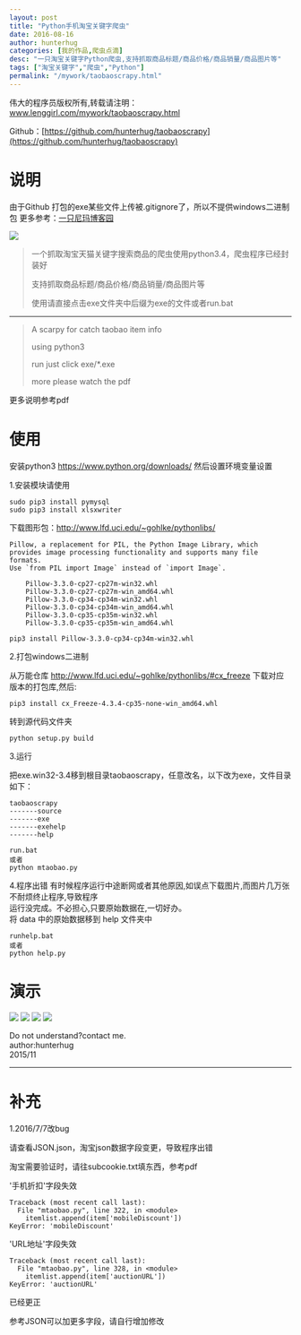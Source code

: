 ```yaml
---
layout: post  
title: "Python手机淘宝关键字爬虫"
date: 2016-08-16
author: hunterhug
categories: [我的作品,爬虫点滴]
desc: "一只淘宝关键字Python爬虫,支持抓取商品标题/商品价格/商品销量/商品图片等"
tags: ["淘宝关键字","爬虫","Python"]
permalink: "/mywork/taobaoscrapy.html"
--- 
```


伟大的程序员版权所有,转载请注明：www.lenggirl.com/mywork/taobaoscrapy.html

Github：[https://github.com/hunterhug/taobaoscrapy](https://github.com/hunterhug/taobaoscrapy)

# 说明
由于Github 打包的exe某些文件上传被.gitignore了，所以不提供windows二进制包
更多参考：[一只尼玛博客园](http://www.cnblogs.com/nima/p/5324490.html)

<img src='https://raw.githubusercontent.com/hunterhug/taobaoscrapy/master/seeme0.jpg' />


>一个抓取淘宝天猫关键字搜索商品的爬虫使用python3.4，爬虫程序已经封装好<br />
><p>支持抓取商品标题/商品价格/商品销量/商品图片等<br />
><p>使用请直接点击exe文件夹中后缀为exe的文件或者run.bat<br />

---

>A scarpy for catch taobao item info
><p>using python3
><p>run just click exe/*.exe
><p>more please watch the pdf

更多说明参考pdf

# 使用

安装python3 https://www.python.org/downloads/  然后设置环境变量设置 

1.安装模块请使用

```
sudo pip3 install pymysql
sudo pip3 install xlsxwriter
```

下载图形包：http://www.lfd.uci.edu/~gohlke/pythonlibs/

```
Pillow, a replacement for PIL, the Python Image Library, which provides image processing functionality and supports many file formats.
Use `from PIL import Image` instead of `import Image`.

    Pillow-3.3.0-cp27-cp27m-win32.whl
    Pillow-3.3.0-cp27-cp27m-win_amd64.whl
    Pillow-3.3.0-cp34-cp34m-win32.whl
    Pillow-3.3.0-cp34-cp34m-win_amd64.whl
    Pillow-3.3.0-cp35-cp35m-win32.whl
    Pillow-3.3.0-cp35-cp35m-win_amd64.whl

```

```
pip3 install Pillow-3.3.0-cp34-cp34m-win32.whl
```

2.打包windows二进制

从万能仓库 http://www.lfd.uci.edu/~gohlke/pythonlibs/#cx_freeze 下载对应版本的打包库,然后:

```
pip3 install cx_Freeze-4.3.4-cp35-none-win_amd64.whl
```

 转到源代码文件夹

```
python setup.py build
```

3.运行

把exe.win32-3.4移到根目录taobaoscrapy，任意改名，以下改为exe，文件目录如下：

```
taobaoscrapy
-------source
-------exe
-------exehelp
-------help
```

```
run.bat
或者
python mtaobao.py
```

4.程序出错
有时候程序运行中途断网或者其他原因,如误点下载图片,而图片几万张不耐烦终止程序,导致程序<br/>
运行没完成。不必担心,只要原始数据在,一切好办。<br/>
将 data 中的原始数据移到 help 文件夹中

```
runhelp.bat
或者
python help.py
```

# 演示
<img src='https://raw.githubusercontent.com/hunterhug/taobaoscrapy/master/seeme1.jpg' />
<img src='https://raw.githubusercontent.com/hunterhug/taobaoscrapy/master/seeme2.jpg' />
<img src='https://raw.githubusercontent.com/hunterhug/taobaoscrapy/master/seeme3.jpg' />
<img src='https://raw.githubusercontent.com/hunterhug/taobaoscrapy/master/seeme4.jpg' />


Do not understand?contact me.<br/>
author:hunterhug<br/>
2015/11

--------------------------------------------------------------

# 补充
1.2016/7/7改bug

请查看JSON.json，淘宝json数据字段变更，导致程序出错<br/>

淘宝需要验证时，请往subcookie.txt填东西，参考pdf<br/>

 '手机折扣'字段失效
 
```
Traceback (most recent call last):
  File "mtaobao.py", line 322, in <module>
    itemlist.append(item['mobileDiscount'])
KeyError: 'mobileDiscount'
```

'URL地址'字段失效

```
Traceback (most recent call last):
  File "mtaobao.py", line 328, in <module>
    itemlist.append(item['auctionURL'])
KeyError: 'auctionURL'
```

已经更正

参考JSON可以加更多字段，请自行增加修改
